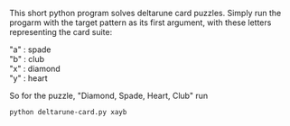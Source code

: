 This short python program solves deltarune card puzzles.
Simply run the progarm with the target pattern as its first argument, with these letters representing the card suite:

"a" : spade  
"b" : club  
"x" : diamond  
"y" : heart

So for the puzzle, "Diamond, Spade, Heart, Club" run

```shell
python deltarune-card.py xayb
```
